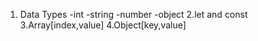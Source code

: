 1. Data Types
   -int
   -string
   -number
   -object
2.let and const
3.Array[index,value]
4.Object[key,value]
